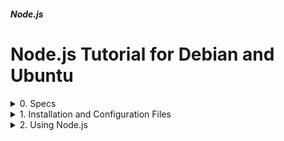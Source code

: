 ##### Node.js
# Node.js Tutorial for Debian and Ubuntu

<details markdown="1">
<summary>
0. Specs
</summary>

---

### 0.0. The What
Node.js is an open-source, cross-platform JavaScript runtime environment that allows developers to run JavaScript on the server side.

As a system administrator, we may not write Node.js applications daily, but we might encounter it in various scenarios—whether it's running a web app, managing microservices, or troubleshooting performance issues.

### 0.1. Environment
I used Debian and Ubuntu server editions, namely Debian 11 & 12, Ubuntu 22.04 & 24.04 LTS Servers.

### 0.2. Sources

- [ChatGPT](https://chatgpt.com/)   
- [Node.js](https://nodejs.org/)   
- [Npm.js](https://www.npmjs.com/)   
- [Deepseek](https://www.deepseek.com/)   



<br>
</details>

<details markdown="1">
<summary>
1. Installation and Configuration Files
</summary>

---

There might be a lot of installation options but I'd like to concentrate on 2 of them.

### 1.1. Install Debian (Ubuntu) Packages - System wide

Installing the default packages of the distribution. Packages may be (actually definitely) old. So you will have old (but stable) Node.js. It can be used by all the users. Ideal for running a production site.

Update repositories

```
sudo apt update
```

Install Node.js and NPM (Node Package Manager)

```
sudo apt install -y nodejs npm
```

Verify the Node.js and Npm versions:

```
node -v 
npm -v 
```

### 1.2. Install With NVM (Node Version Manager) - User based

Downloading and installing the latest stable package. Only your user will be able to use Node.js, still stable but of course not as stable as the Debian package. Ideal for testing or developing purposes.


Install curl (Debian 12 doesn't have it by default)

```
sudo apt update
sudo apt install -y curl
```

Download and install nvm (node version manager):

```
curl -o- https://raw.githubusercontent.com/nvm-sh/nvm/v0.40.2/install.sh | bash
```

Either restart the shell or run:

```
\. "$HOME/.nvm/nvm.sh"
```

Download and install latest stable Node.js:

```
nvm install 22
```

Verify the Node.js version:

```
node -v 
```

See the active Node.js version

```
nvm current 
```

Verify NPM (Node Package Manager) version:

```
npm -v 
```

Nvm allows installing more than 1 versions of node.js.
Lets install version 23 (non LTS)

```
nvm install 23
```

See current active version

```
nvm current
```

Change to version 22 

```
nvm use 22
```

List installed versions

```
nvm ls
```

Set 22 as the default version

```
nvm alias default 22
```

Remove version 23

```
nvm uninstall 23
```

<br>
</details>

<details markdown="1">
<summary>
2. Using Node.js
</summary>

---

### 2.1. Running Javascript Programs

Let's write a simple JavaScript program:

```
nano hello.js
```

Fill as below:

```
console.log("Hello from Node.js!");
```

Run it:

```
node hello.js
```

Let's write another one:

```
nano time.js
```

Fill as below:

```
const now = new Date();
console.log(`Time now is: ${now.toLocaleString()}`);
```

Run it:

```
node time.js
```

### 2.2. Installing/Running Packages

You can install/run packages from ```https://www.npmjs.org/```

Run a package without permanently installing. It asks to install, you can say Y.

```
npm exec cowsay "Hello world"
```

Install a package locally, we'll use it in a script

```
npm install chalk@4
```

Saved to ./node_modules/

Let's use it in a script

```
nano chalktest.js
```

Fill as below:

```
const chalk = require('chalk');
console.log(chalk.green('Hello from Node.js!'));
```

Run it:

```
node chalktest.js
```

Update installed packages:

```
npm update
```

List locally installed packages:

```
npm list
```

If you want to uninstall a package:

```
npm uninstall chalk
```

<br>
</details>



